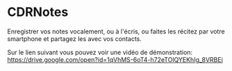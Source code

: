 # CDRNotes
Enregistrer vos notes vocalement, ou à l'écris, ou faites les récitez par votre smartphone et partagez les avec vos contacts.

Sur le lien suivant vous pouvez voir une vidéo de démonstration: https://drive.google.com/open?id=1qVhMS-6oT4-h72eTOlQYEKhIg_8VRBEi
